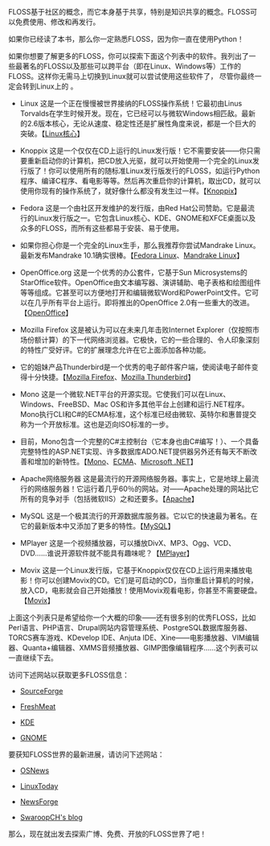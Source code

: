 FLOSS基于社区的概念，而它本身基于共享，特别是知识共享的概念。FLOSS可以免费使用、修改和再发行。

如果你已经读了本书，那么你一定熟悉FLOSS，因为你一直在使用Python！

如果你想要了解更多的FLOSS，你可以探索下面这个列表中的软件。我列出了一些最著名的FLOSS以及那些可以跨平台（即在Linux、Windows等）工作的FLOSS。这样你无需马上切换到Linux就可以尝试使用这些软件了， 尽管你最终一定会转到Linux上的 。

- Linux 这是一个正在慢慢被世界接纳的FLOSS操作系统！它最初由Linus Torvalds在学生时候开发。现在，它已经可以与微软Windows相匹敌。最新的2.6版本核心，无论从速度、稳定性还是扩展性角度来说，都是一个巨大的突破。【[Linux核心](http://www.kernel.org/)】

- Knoppix 这是一个仅仅在CD上运行的Linux发行版！它不需要安装——你只需要重新启动你的计算机，把CD放入光驱，就可以开始使用一个完全的Linux发行版了！你可以使用所有的随标准Linux发行版发行的FLOSS，如运行Python程序、编译C程序、看电影等等。然后再次重启你的计算机，取出CD，就可以使用你现有的操作系统了，就好像什么都没有发生过一样。【[Knoppix](http://www.knopper.net/)】

- Fedora 这是一个由社区开发维护的发行版，由Red Hat公司赞助。它是最流行的Linux发行版之一。它包含Linux核心、KDE、GNOME和XFCE桌面以及众多的FLOSS，而所有这些都易于安装、易于使用。

- 如果你担心你是一个完全的Linux生手，那么我推荐你尝试Mandrake Linux。最新发布Mandrake 10.1确实很棒。【[Fedora Linux](http://fedora.redhat.com/)、[Mandrake Linux](http://www.mandrakelinux.com/)】

- OpenOffice.org 这是一个优秀的办公套件，它基于Sun Microsystems的StarOffice软件。OpenOffice由文本编写器、演讲辅助、电子表格和绘图组件等等组成。它甚至可以方便地打开和编辑微软Word和PowerPoint文件。它可以在几乎所有平台上运行。即将推出的OpenOffice 2.0有一些重大的改进。【[OpenOffice](http://www.openoffice.org/)】

- Mozilla Firefox 这是被认为可以在未来几年击败Internet Explorer（仅按照市场份额计算）的下一代网络浏览器。它极快，它的一些合理的、令人印象深刻的特性广受好评。它的扩展理念允许在它上面添加各种功能。

- 它的姐妹产品Thunderbird是一个优秀的电子邮件客户端，使阅读电子邮件变得十分快捷。【[Mozilla Firefox](http://www.mozilla.org/products/firefox)、[Mozilla Thunderbird](http://www.mozilla.org/products/thunderbird)】

- Mono 这是一个微软.NET平台的开源实现。它使我们可以在Linux、Windows、FreeBSD、Mac OS和许多其他平台上创建和运行.NET程序。Mono执行CLI和C#的ECMA标准，这个标准已经由微软、英特尔和惠普提交称为一个开放标准。这也是迈向ISO标准的一步。

- 目前，Mono包含一个完整的C#主控制台（它本身也由C#编写！）、一个具备完整特性的ASP.NET实现、许多数据库ADO.NET提供器另外还有每天不断改善和增加的新特性。【[Mono](http://www.mono-project.com/)、[ECMA](http://www.ecma-international.org/)、[Microsoft .NET](http://www.microsoft.com/net)】

- Apache网络服务器 这是最流行的开源网络服务器。事实上，它是地球上最流行的网络服务器！它运行着几乎60％的网站。对——Apache处理的网站比它所有的竞争对手（包括微软IIS）之和还要多。【[Apache](http://www.apache.org/)】

- MySQL 这是一个极其流行的开源数据库服务器。它以它的快速最为著名。在它的最新版本中又添加了更多的特性。【[MySQL](http://www.mysql.com/)】

- MPlayer 这是一个视频播放器，可以播放DivX、MP3、Ogg、VCD、DVD……谁说开源软件就不能具有趣味呢？【[MPlayer](http://www.mplayerhq.hu/)】

- Movix 这是一个Linux发行版，它基于Knoppix仅仅在CD上运行用来播放电影！你可以创建Movix的CD。它们是可启动的CD，当你重启计算机的时候，放入CD，电影就会自己开始播放！使用Movix观看电影，你甚至不需要硬盘。【[Movix](http://movix.sourceforge.net/)】

上面这个列表只是希望给你一个大概的印象——还有很多别的优秀FLOSS，比如Perl语言、PHP语言、Drupal网站内容管理系统、PostgreSQL数据库服务器、TORCS赛车游戏、KDevelop IDE、Anjuta IDE、Xine——电影播放器、VIM编辑器、Quanta+编辑器、XMMS音频播放器、GIMP图像编辑程序……这个列表可以一直继续下去。

访问下述网站以获取更多FLOSS信息：

- [SourceForge](http://www.sourceforge.net/)

- [FreshMeat](http://www.freshmeat.net/)

- [KDE](http://www.kde.org/)

- [GNOME](http://www.gnome.org/)

要获知FLOSS世界的最新进展，请访问下述网站：

- [OSNews](http://www.osnews.com/)

- [LinuxToday](http://www.linuxtoday.com/)

- [NewsForge](http://www.newsforge.com/)

- [SwaroopCH's blog](http://www.swaroopch.info/blog)

那么，现在就出发去探索广博、免费、开放的FLOSS世界了吧！